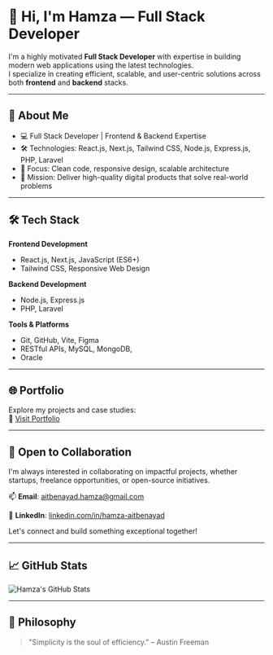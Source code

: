 # 👋 Hi, I'm Hamza — Full Stack Developer

I'm a highly motivated **Full Stack Developer** with expertise in building modern web applications using the latest technologies.  
I specialize in creating efficient, scalable, and user-centric solutions across both **frontend** and **backend** stacks.

---

## 🧩 About Me
- 💻 Full Stack Developer | Frontend & Backend Expertise
- 🛠️ Technologies: React.js, Next.js, Tailwind CSS, Node.js, Express.js, PHP, Laravel
- 🎯 Focus: Clean code, responsive design, scalable architecture
- 🚀 Mission: Deliver high-quality digital products that solve real-world problems

---

## 🛠 Tech Stack

**Frontend Development**
- React.js, Next.js, JavaScript (ES6+)
- Tailwind CSS, Responsive Web Design

**Backend Development**
- Node.js, Express.js
- PHP, Laravel

**Tools & Platforms**
- Git, GitHub, Vite, Figma
- RESTful APIs, MySQL, MongoDB,
- Oracle

---

## 🌐 Portfolio
Explore my projects and case studies:  
🔗 [Visit Portfolio](https://hamza-10.netlify.app/)

---

## 🤝 Open to Collaboration
I'm always interested in collaborating on impactful projects, whether startups, freelance opportunities, or open-source initiatives.

📫 **Email**: aitbenayad.hamza@gmail.com

🔗 **LinkedIn**: [linkedin.com/in/hamza-aitbenayad](https://www.linkedin.com/in/hamza-aitbenayad-612ba819b/)

Let's connect and build something exceptional together!

---

## 📈 GitHub Stats

![Hamza's GitHub Stats](https://github-readme-stats.vercel.app/api?username=hamza-ait-benayad&show_icons=true&theme=default)

---

## 🧠 Philosophy
> "Simplicity is the soul of efficiency." – Austin Freeman

